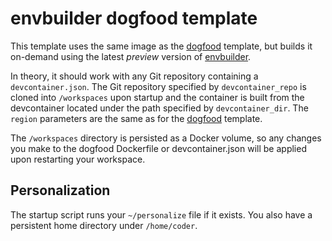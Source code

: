 # envbuilder dogfood template

This template uses the same image as the [dogfood](../dogfood) template, but
builds it on-demand using the latest _preview_ version of [envbuilder](https://github.com/DanielRondonGarcia/envbuilder).

In theory, it should work with any Git repository containing a `devcontainer.json`.
The Git repository specified by `devcontainer_repo` is cloned into `/workspaces` upon startup and the container is built from the devcontainer located under the path specified by `devcontainer_dir`.
The `region` parameters are the same as for the [dogfood](../dogfood) template.

The `/workspaces` directory is persisted as a Docker volume, so any changes you make to the dogfood Dockerfile or devcontainer.json will be applied upon restarting your workspace.

## Personalization

The startup script runs your `~/personalize` file if it exists.
You also have a persistent home directory under `/home/coder`.
